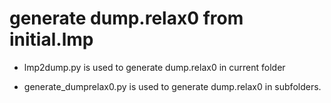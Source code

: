 # generate dump.relax0 from initial.lmp

* lmp2dump.py is used to generate dump.relax0 in current folder

* generate_dumprelax0.py is used to generate dump.relax0 in subfolders.
